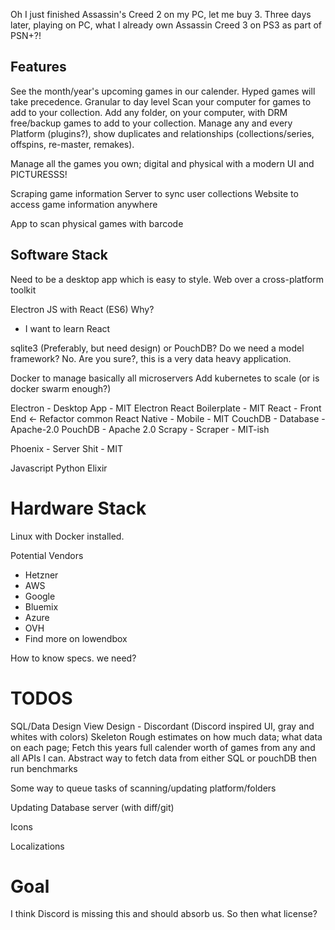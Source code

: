 Oh I just finished Assassin's Creed 2 on my PC, let me buy 3.
Three days later, playing on PC, what I already own Assassin Creed 3 on PS3 as part of PSN+?!

## Features

See the month/year's upcoming games in our calender. Hyped games will take precedence. Granular to day level
Scan your computer for games to add to your collection.
Add any folder, on your computer, with DRM free/backup games to add to your collection.
Manage any and every Platform (plugins?), show duplicates and relationships (collections/series, offspins, re-master, remakes).

Manage all the games you own; digital and physical with a modern UI and PICTURESSS!

Scraping game information
Server to sync user collections
Website to access game information anywhere

App to scan physical games with barcode

## Software Stack

Need to be a desktop app which is easy to style.
Web over a cross-platform toolkit

Electron JS with React (ES6)
Why?
  - I want to learn React

sqlite3 (Preferably, but need design) or PouchDB?
Do we need a model framework? No. Are you sure?, this is a very data heavy application.

Docker to manage basically all microservers
Add kubernetes to scale (or is docker swarm enough?)

Electron - Desktop App - MIT
  Electron React Boilerplate - MIT
React - Front End <- Refactor common
React Native - Mobile - MIT
CouchDB - Database - Apache-2.0
PouchDB - Apache 2.0
Scrapy - Scraper - MIT-ish

Phoenix - Server Shit - MIT

Javascript
Python
Elixir

# Hardware Stack

Linux with Docker installed.

Potential Vendors
  - Hetzner
  - AWS
  - Google
  - Bluemix
  - Azure
  - OVH
  - Find more on lowendbox

How to know specs. we need?


# TODOS

SQL/Data Design
View Design - Discordant (Discord inspired UI, gray and whites with colors)
Skeleton
Rough estimates on how much data; what data on each page;
Fetch this years full calender worth of games from any and all APIs I can.
Abstract way to fetch data from either SQL or pouchDB then run benchmarks

Some way to queue tasks of scanning/updating platform/folders

Updating Database server (with diff/git)

Icons

Localizations

# Goal

I think Discord is missing this and should absorb us.
So then what license?
